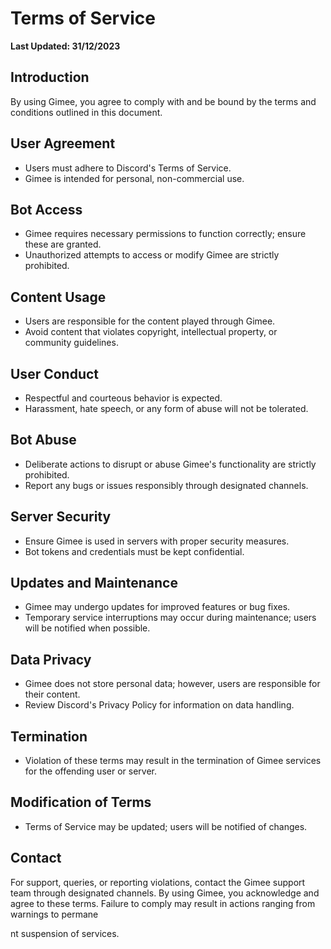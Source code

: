 # Terms of Service

**Last Updated: 31/12/2023**

## Introduction

By using Gimee, you agree to comply with and be bound by the terms and conditions outlined in this document.

## User Agreement

- Users must adhere to Discord's Terms of Service.
- Gimee is intended for personal, non-commercial use.

## Bot Access

- Gimee requires necessary permissions to function correctly; ensure these are granted.
- Unauthorized attempts to access or modify Gimee are strictly prohibited.

## Content Usage

- Users are responsible for the content played through Gimee.
- Avoid content that violates copyright, intellectual property, or community guidelines.

## User Conduct

- Respectful and courteous behavior is expected.
- Harassment, hate speech, or any form of abuse will not be tolerated.

## Bot Abuse

- Deliberate actions to disrupt or abuse Gimee's functionality are strictly prohibited.
- Report any bugs or issues responsibly through designated channels.

## Server Security

- Ensure Gimee is used in servers with proper security measures.
- Bot tokens and credentials must be kept confidential.

## Updates and Maintenance

- Gimee may undergo updates for improved features or bug fixes.
- Temporary service interruptions may occur during maintenance; users will be notified when possible.

## Data Privacy

- Gimee does not store personal data; however, users are responsible for their content.
- Review Discord's Privacy Policy for information on data handling.

## Termination

- Violation of these terms may result in the termination of Gimee services for the offending user or server.

## Modification of Terms

- Terms of Service may be updated; users will be notified of changes.

## Contact

For support, queries, or reporting violations, contact the Gimee support team through designated channels. By using Gimee, you acknowledge and agree to these terms. Failure to comply may result in actions ranging from warnings to permane

nt suspension of services.
